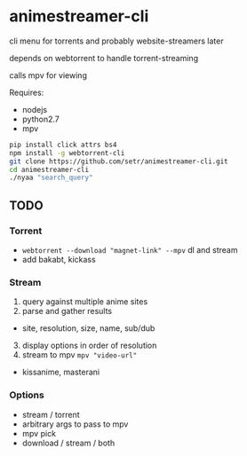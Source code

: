 # animestreamer-cli
cli menu for torrents and probably website-streamers later

depends on webtorrent to handle torrent-streaming

calls mpv for viewing

Requires:
  * nodejs
  * python2.7
  * mpv

```bash
pip install click attrs bs4
npm install -g webtorrent-cli
git clone https://github.com/setr/animestreamer-cli.git
cd animestreamer-cli
./nyaa "search_query"
```

## TODO

### Torrent
* ``` webtorrent --download "magnet-link" --mpv ``` dl and stream
* add bakabt, kickass

### Stream
1. query against multiple anime sites
2. parse and gather results
 * site, resolution, size, name, sub/dub
3. display options in order of resolution
4. stream to mpv ```mpv "video-url"```

* kissanime, masterani

### Options
* stream / torrent
* arbitrary args to pass to mpv
* mpv pick
* download / stream / both
